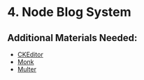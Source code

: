 # 4. **Node Blog System**

## Additional Materials Needed:
* [CKEditor](http://ckeditor.com/download)
* [Monk](https://www.npmjs.com/package/monk)
* [Multer](https://www.npmjs.com/package/multer-s3)
